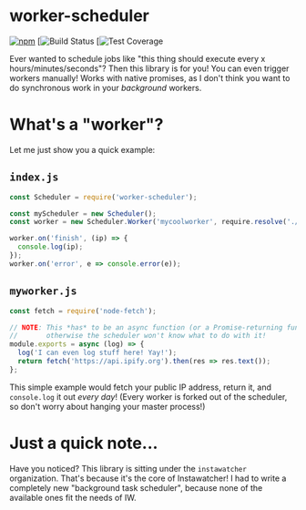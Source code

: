 # worker-scheduler
  [![npm](https://img.shields.io/npm/v/worker-scheduler.svg)](https://www.npmjs.com/package/worker-scheduler)
  [![Build Status](https://img.shields.io/github/checks-status/instawatcher/worker-scheduler/master)
  [![Test Coverage](https://img.shields.io/codecov/c/github/instawatcher/worker-scheduler)

Ever wanted to schedule jobs like "this thing should execute every x hours/minutes/seconds"? Then this library is for you!
You can even trigger workers manually! Works with native promises, as I don't think you want to do synchronous work in your *background* workers.

# What's a "worker"?

Let me just show you a quick example:

## `index.js`

```javascript
const Scheduler = require('worker-scheduler');

const myScheduler = new Scheduler();
const worker = new Scheduler.Worker('mycoolworker', require.resolve('./myworker'), 86400 * 1000);

worker.on('finish', (ip) => {
  console.log(ip);
});
worker.on('error', e => console.error(e));
```

## `myworker.js`

```javascript
const fetch = require('node-fetch');

// NOTE: This *has* to be an async function (or a Promise-returning function),
//       otherwise the scheduler won't know what to do with it!
module.exports = async (log) => {
  log('I can even log stuff here! Yay!');
  return fetch('https://api.ipify.org').then(res => res.text());
};
```

This simple example would fetch your public IP address, return it, and `console.log` it out *every day*!
(Every worker is forked out of the scheduler, so don't worry about hanging your master process!)

# Just a quick note...

Have you noticed? This library is sitting under the `instawatcher` organization. That's because it's the core
of Instawatcher! I had to write a completely new "background task scheduler", because none of the available
ones fit the needs of IW.
